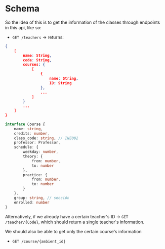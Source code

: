 # Schema

So the idea of this is to get the information of the classes through endpoints in this api, like so:

- `GET /teachers` -> returns:

```json
{
    [
        name: String,
        code: String,
        courses: {
            [
                {
                    name: String,
                    ID: String
                },
                ...
            ]
        }
        ...
    ]
}
```

```ts
interface Course {
    name: string,
    credits: number,
    class_code: string, // INE002
    professor: Professor,
    schedule: {
        weekday: number,
        theory: {
            from: number,
            to: number
        },
        practice: {
            from: number,
            to: number
        }
    },
    group: string, // sección
    enrolled: number
}

```

Alternatively, if we already have a certain teacher's ID -> `GET /teacher/{Code}`, which should return a single teacher's information.

We should also be able to get only the certain course's information

- `GET /course/{ambient_id}`



